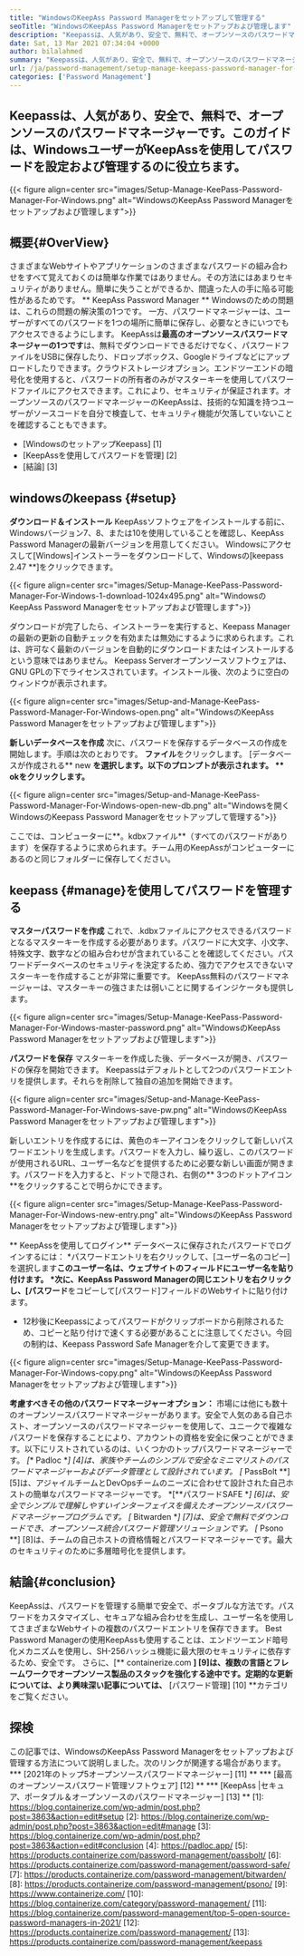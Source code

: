 ```yaml
---
title: "WindowsのKeepAss Password Managerをセットアップして管理する" 
seoTitle: "WindowsのKeepAss Password Managerをセットアップおよび管理します" 
description: "Keepassは、人気があり、安全で、無料で、オープンソースのパスワードマネージャーです。このガイドは、WindowsユーザーがKeepAssを使用してパスワードを設定および管理するのに役立ちます。" 
date: Sat, 13 Mar 2021 07:34:04 +0000
author: bilalahmed
summary: "Keepassは、人気があり、安全で、無料で、オープンソースのパスワードマネージャーです。このガイドは、WindowsユーザーがKeepAssを使用してパスワードを設定および管理するのに役立ちます。" 
url: /ja/password-management/setup-manage-keepass-password-manager-for-windows/
categories: ['Password Management']
---
```


## Keepassは、人気があり、安全で、無料で、オープンソースのパスワードマネージャーです。このガイドは、WindowsユーザーがKeepAssを使用してパスワードを設定および管理するのに役立ちます。

{{< figure align=center src="images/Setup-Manage-KeePass-Password-Manager-For-Windows.png" alt="WindowsのKeepAss Password Managerをセットアップおよび管理します">}}


## 概要{#OverView}
さまざまなWebサイトやアプリケーションのさまざまなパスワードの組み合わせをすべて覚えておくのは簡単な作業ではありません。その方法にはあまりセキュリティがありません。簡単に失うことができるか、間違った人の手に陥る可能性があるためです。 ** KeepAss Password Manager ** Windowsのための問題は、これらの問題の解決策の1つです。
一方、パスワードマネージャーは、ユーザーがすべてのパスワードを1つの場所に簡単に保存し、必要なときにいつでもアクセスできるようにします。 KeepAssは**最高のオープンソースパスワードマネージャーの1つです**は、無料でダウンロードできるだけでなく、パスワードファイルをUSBに保存したり、ドロップボックス、Googleドライブなどにアップロードしたりできます。クラウドストレージオプション。エンドツーエンドの暗号化を使用すると、パスワードの所有者のみがマスターキーを使用してパスワードファイルにアクセスできます。これにより、セキュリティが保証されます。オープンソースのパスワードマネージャーのKeepAssは、技術的な知識を持つユーザーがソースコードを自分で検査して、セキュリティ機能が欠落していないことを確認することもできます。
  * [WindowsのセットアップKeepass] [1]
  * [KeepAssを使用してパスワードを管理] [2]
  * [結論] [3]

## windowsのkeepass {#setup}
**ダウンロード＆インストール**
KeepAssソフトウェアをインストールする前に、Windowsバージョン7、8、または10を使用していることを確認し、KeepAss Password Managerの最新バージョンを用意してください。 Windowsにアクセスして[Windows]インストーラーをダウンロードして、Windowsの[keepass 2.47 **]をクリックできます。

{{< figure align=center src="images/Setup-Manage-KeePass-Password-Manager-For-Windows-1-download-1024x495.png" alt="WindowsのKeepAss Password Managerをセットアップおよび管理します">}}

ダウンロードが完了したら、インストーラーを実行すると、Keepass Managerの最新の更新の自動チェックを有効または無効にするように求められます。これは、許可なく最新のバージョンを自動的にダウンロードまたはインストールするという意味ではありません。 Keepass Serverオープンソースソフトウェアは、GNU GPLの下でライセンスされています。インストール後、次のように空白のウィンドウが表示されます。

{{< figure align=center src="images/Setup-and-Manage-KeePass-Password-Manager-For-Windows-open.png" alt="WindowsのKeepAss Password Managerをセットアップおよび管理します">}}

**新しいデータベースを作成**
次に、パスワードを保存するデータベースの作成を開始します。手順は次のとおりです。 **ファイル**をクリックします。 [データベースが作成される** new **を選択します。以下のプロンプトが表示されます。 ** okをクリックします。**

{{< figure align=center src="images/Setup-and-Manage-KeePass-Password-Manager-For-Windows-open-new-db.png" alt="Windowsを開くWindowsのKeepass Password Managerをセットアップして管理する">}}

ここでは、コンピューターに**。kdbxファイル**（すべてのパスワードがあります）を保存するように求められます。チーム用のKeepAssがコンピューターにあるのと同じフォルダーに保存してください。

## keepass {#manage}を使用してパスワードを管理する
**マスターパスワードを作成**
これで、.kdbxファイルにアクセスできるパスワードとなるマスターキーを作成する必要があります。パスワードに大文字、小文字、特殊文字、数字などの組み合わせが含まれていることを確認してください。パスワードデータベースのセキュリティを決定するため、強力でアクセスできないマスターキーを作成することが非常に重要です。 KeepAss無料のパスワードマネージャーは、マスターキーの強さまたは弱いことに関するインジケータも提供します。

{{< figure align=center src="images/Setup-Manage-KeePass-Password-Manager-For-Windows-master-password.png" alt="WindowsのKeepAss Password Managerをセットアップおよび管理します">}}

**パスワードを保存**
マスターキーを作成した後、データベースが開き、パスワードの保存を開始できます。 Keepassはデフォルトとして2つのパスワードエントリを提供します。それらを削除して独自の追加を開始できます。

{{< figure align=center src="images/Setup-and-Manage-KeePass-Password-Manager-For-Windows-save-pw.png" alt="WindowsのKeepAss Password Managerをセットアップおよび管理します">}}

新しいエントリを作成するには、黄色のキーアイコンをクリックして新しいパスワードエントリを生成します。パスワードを入力し、繰り返し、このパスワードが使用されるURL、ユーザー名などを提供するために必要な新しい画面が開きます。パスワードを入力すると、ドットで隠され、右側の** 3つのドットアイコン**をクリックすることで明らかにできます。

{{< figure align=center src="images/Setup-Manage-KeePass-Password-Manager-For-Windows-new-entry.png" alt="WindowsのKeepAss Password Managerをセットアップおよび管理します">}}

** KeepAssを使用してログイン**
データベースに保存されたパスワードでログインするには：
  *パスワードエントリを右クリックして、[ユーザー名のコピー]を選択します**このユーザー名は、ウェブサイトのフィールドにユーザー名を貼り付けます。
  *次に、KeepAss Password Managerの同じエントリを右クリックし、[パスワード**をコピーして[パスワード]フィールドのWebサイトに貼り付けます。
  * 12秒後にKeepassによってパスワードがクリップボードから削除されるため、コピーと貼り付けで速くする必要があることに注意してください。今回の制約は、Keepass Password Safe Managerを介して変更できます。

{{< figure align=center src="images/Setup-Manage-KeePass-Password-Manager-For-Windows-copy.png" alt="WindowsのKeepAss Password Managerをセットアップおよび管理します">}}

**考慮すべきその他のパスワードマネージャーオプション：**
市場には他にも数十のオープンソースパスワードマネージャーがあります。安全で人気のある自己ホスト、オープンソースのパスワードマネージャーを使用して、ユニークで複雑なパスワードを保存することにより、アカウントの資格を安全に保つことができます。以下にリストされているのは、いくつかのトップパスワードマネージャーです。
  *[** Padloc **] [4]は、家族やチームのシンプルで安全なミニマリストのパスワードマネージャーおよびデータ管理として設計されています。
  *[** PassBolt **] [5]は、アジャイルチームとDevOpsチームのニーズに合わせて設計された自己ホストの簡単なパスワードマネージャーです。
  *[**パスワードSAFE **] [6]は、安全でシンプルで理解しやすいインターフェイスを備えたオープンソースパスワードマネージャープログラムです。
  *[** Bitwarden **] [7]は、安全で無料でダウンロードでき、オープンソース統合パスワード管理ソリューションです。
  *[** Psono **] [8]は、チームの自己ホストの資格情報とパスワードマネージャーです。最大のセキュリティのために多層暗号化を提供します。

## 結論{#conclusion}
KeepAssは、パスワードを管理する簡単で安全で、ポータブルな方法です。パスワードをカスタマイズし、セキュアな組み合わせを生成し、ユーザー名を使用してさまざまなWebサイトの複数のパスワードエントリを保存できます。 Best Password Managerの使用KeepAssも使用することは、エンドツーエンド暗号化メカニズムを使用し、SH-256ハッシュ機能に最大限のセキュリティに依存するため、安全です。
さらに、[** containerize.com **] [9]は、複数の言語とフレームワークでオープンソース製品のスタックを強化する途中です。定期的な更新については、より興味深い記事については、** [パスワード管理] [10] **カテゴリをご覧ください。

## 探検
この記事では、WindowsのKeepAss Password Managerをセットアップおよび管理する方法について説明しました。次のリンクが関連する場合があります。
  *** [2021年のトップ5オープンソースパスワードマネージャー] [11] **
  *** [最高のオープンソースパスワード管理ソフトウェア] [12] **
  *** [KeepAss |セキュア、ポータブル＆オープンソースのパスワードマネージャー] [13] **
[1]: https://blog.containerize.com/wp-admin/post.php?post=3863&action=edit#setup
[2]: https://blog.containerize.com/wp-admin/post.php?post=3863&action=edit#manage
[3]: https://blog.containerize.com/wp-admin/post.php?post=3863&action=edit#conclusion
[4]: https://padloc.app/
[5]: https://products.containerize.com/password-management/passbolt/
[6]: https://products.containerize.com/password-management/password-safe/
[7]: https://products.containerize.com/password-management/bitwarden/
[8]: https://products.containerize.com/password-management/psono/
[9]: https://www.containerize.com/
[10]: https://blog.containerize.com/category/password-management/
[11]: https://blog.containerize.com/password-management/top-5-open-source-password-managers-in-2021/
[12]: https://products.containerize.com/password-management/
[13]: https://products.containerize.com/password-management/keepass
